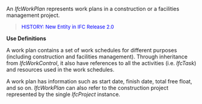 ﻿An _IfcWorkPlan_ represents work plans in a construction or a facilities management project.

> <font color="#0000FF" size="-1">HISTORY: New Entity in IFC
		Release 2.0 </font>

**Use Definitions**

A work plan contains a set of work schedules for different purposes (including construction and facilities management). Through inheritance from _IfcWorkControl_, it also have references to all the activities (i.e. _IfcTask_) and resources used in the work schedules.

A work plan has information such as start date, finish date, total free float, and so on. _IfcWorkPlan_ can also refer to the construction project represented by the single _IfcProject_ instance.
